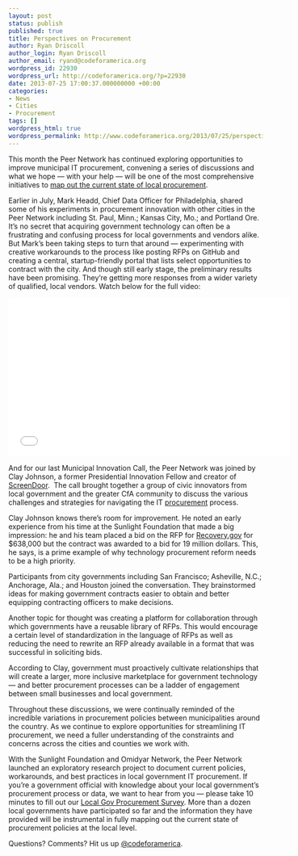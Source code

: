 ```yaml
---
layout: post
status: publish
published: true
title: Perspectives on Procurement
author: Ryan Driscoll
author_login: Ryan Driscoll
author_email: ryand@codeforamerica.org
wordpress_id: 22930
wordpress_url: http://codeforamerica.org/?p=22930
date: 2013-07-25 17:00:37.000000000 +00:00
categories:
- News
- Cities
- Procurement
tags: []
wordpress_html: true
wordpress_permalink: http://www.codeforamerica.org/2013/07/25/perspectives-on-procurement/
---
```


<p dir="ltr">This month the Peer Network has continued exploring opportunities to improve municipal IT procurement, convening a series of discussions and what we hope — with your help — will be one of the most comprehensive initiatives to <a href="http://codeforamerica.org/?p=23943">map out the current state of local procurement</a>.</p>
<p dir="ltr">Earlier in July, Mark Headd, Chief Data Officer for Philadelphia, shared some of his experiments in procurement innovation with other cities in the Peer Network including St. Paul, Minn.; Kansas City, Mo.; and Portland Ore. It’s no secret that acquiring government technology can often be a frustrating and confusing process for local governments and vendors alike. But Mark’s been taking steps to turn that around — experimenting with creative workarounds to the process like posting RFPs on GitHub and creating a central, startup-friendly portal that lists select opportunities to contract with the city. And though still early stage, the preliminary results have been promising. They’re getting more responses from a wider variety of qualified, local vendors. Watch below for the full video:</p>
<p><iframe frameborder="0" height="315" src="//www.youtube.com/embed/phDfRr0uUYI" width="560"></iframe></p>
<p dir="ltr">And for our last Municipal Innovation Call, the Peer Network was joined by Clay Johnson, a former Presidential Innovation Fellow and creator of <a href="https://www.screendoor.io/for_government_and_enterprise">ScreenDoor</a>.  The call brought together a group of civic innovators from local government and the greater CfA community to discuss the various challenges and strategies for navigating the IT <a href="http://codeforamerica.org/2013/05/07/towards-a-procurement-strategy/">procurement</a> process.</p>
<p>Clay Johnson knows there’s room for improvement. He noted an early experience from his time at the Sunlight Foundation that made a big impression: he and his team placed a bid on the RFP for <a href="http://www.recovery.gov/Pages/default.aspx">Recovery.gov</a> for $638,000 but the contract was awarded to a bid for 19 million dollars. This, he says, is a prime example of why technology procurement reform needs to be a high priority.</p>
<p dir="ltr">Participants from city governments including San Francisco; Asheville, N.C.; Anchorage, Ala.; and Houston joined the conversation. They brainstormed ideas for making government contracts easier to obtain and better equipping contracting officers to make decisions.</p>
<p>Another topic for thought was creating a platform for collaboration through which governments have a reusable library of RFPs. This would encourage a certain level of standardization in the language of RFPs as well as reducing the need to rewrite an RFP already available in a format that was successful in soliciting bids.</p>
<p dir="ltr">According to Clay, government must proactively cultivate relationships that will create a larger, more inclusive marketplace for government technology — and better procurement processes can be a ladder of engagement between small businesses and local government.</p>
<p dir="ltr">Throughout these discussions, we were continually reminded of the incredible variations in procurement policies between municipalities around the country. As we continue to explore opportunities for streamlining IT procurement, we need a fuller understanding of the constraints and concerns across the cities and counties we work with.</p>
<p dir="ltr">With the Sunlight Foundation and Omidyar Network, the Peer Network launched an exploratory research project to document current policies, workarounds, and best practices in local government IT procurement. If you’re a government official with knowledge about your local government’s procurement process or data, we want to hear from you — please take 10 minutes to fill out our <a href="https://codeforamerica.wufoo.com/forms/local-gov-procurement-survey/">Local Gov Procurement Survey</a>. More than a dozen local governments have participated so far and the information they have provided will be instrumental in fully mapping out the current state of procurement policies at the local level.</p>
<p dir="ltr">
<p dir="ltr">Questions? Comments? Hit us up <a href="http://twitter.com/codeforamerica" target="_blank">@codeforamerica</a>.</p>
</p>